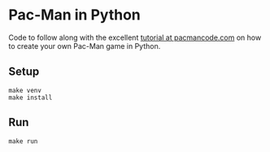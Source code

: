 Pac-Man in Python
===

Code to follow along with the excellent [tutorial at
pacmancode.com](https://pacmancode.com) on how to create your own
Pac-Man game in Python.

Setup
---

	make venv
	make install

Run
---

	make run
